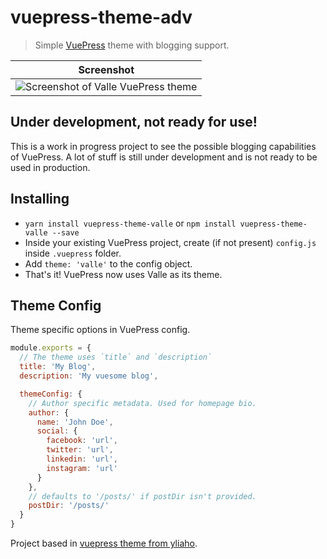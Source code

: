 # vuepress-theme-adv

> Simple [VuePress](https://github.com/vuejs/vuepress) theme with blogging support.

| Screenshot                                              |
| ------------------------------------------------------- |
| ![Screenshot of Valle VuePress theme](./screenshot.png) |

## **Under development, not ready for use!**

This is a work in progress project to see the possible blogging capabilities of VuePress. A lot of stuff is still under development and is not ready to be used in production.

## Installing

* `yarn install vuepress-theme-valle` or `npm install vuepress-theme-valle --save`
* Inside your existing VuePress project, create (if not present) `config.js` inside `.vuepress` folder.
* Add `theme: 'valle'` to the config object.
* That's it! VuePress now uses Valle as its theme.

## Theme Config

Theme specific options in VuePress config.

```javascript
module.exports = {
  // The theme uses `title` and `description`
  title: 'My Blog',
  description: 'My vuesome blog',

  themeConfig: {
    // Author specific metadata. Used for homepage bio.
    author: {
      name: 'John Doe',
      social: {
        facebook: 'url',
        twitter: 'url',
        linkedin: 'url',
        instagram: 'url'
      }
    },
    // defaults to '/posts/' if postDir isn't provided.
    postDir: '/posts/'
  }
}
```

Project based in [vuepress theme from yliaho](https://github.com/yliaho/vuepress-theme-valle).

